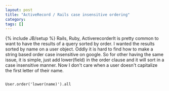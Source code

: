 ```yaml
---
layout: post
title: "ActiveRecord / Rails case insensitive ordering"
category:
tags: []
---
```

{% include JB/setup %}
Rails, Ruby, ActiverecorderIt is pretty common to want to have the results of a query sorted by order. I wanted the results sorted by name on a user object. Oddly it is hard to find how to make a string based order case insensitive on google. So for other having the same issue, it is simple, just add lower(field) in the order clause and it will sort in a case insensitive manner. Now I don't care when a user doesn't capitalize the first letter of their name.

<code>
User.order('lower(name)').all 
</code>